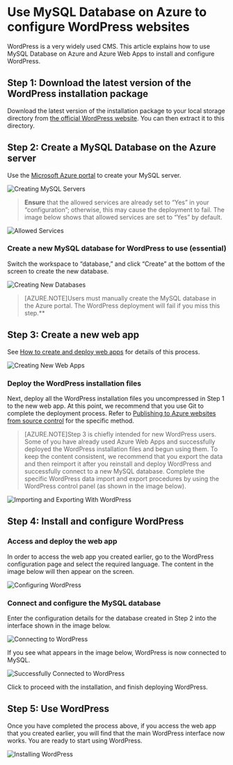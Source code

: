 <properties linkid="" urlDisplayName="" pageTitle="Use MySQL Database on Azure to configure WordPress websites – Microsoft Azure cloud" metakeywords="Azure Cloud, technical documentation, documents and resources, MySQL, database, Wordpress, website configuration, Azure MySQL, MySQL PaaS, Azure MySQL PaaS, Azure MySQL Service, Azure RDS" description="WordPress is a very widely used CMS. This article explains how to use MySQL Database on Azure and Azure Web Apps to install and configure WordPress." metaCanonical="" services="MySQL" documentationCenter="Services" title="" authors="" solutions="" manager="" editor=""/>

<tags ms.service="mysql" ms.date="" wacn.date="05/21/2015"/>

# Use MySQL Database on Azure to configure WordPress websites

WordPress is a very widely used CMS. This article explains how to use MySQL Database on Azure and Azure Web Apps to install and configure WordPress.

## Step 1: Download the latest version of the WordPress installation package  

Download the latest version of the installation package to your local storage directory from [the official WordPress website](https://wordpress.org/download). You can then extract it to this directory.

## Step 2: Create a MySQL Database on the Azure server  

Use the [Microsoft Azure portal](https://manage.windowsazure.cn) to create your MySQL server.

![Creating MySQL Servers][1]

> **Ensure** that the allowed services are already set to “Yes” in your “configuration”; otherwise, this may cause the deployment to fail. The image below shows that allowed services are set to “Yes” by default.

![Allowed Services][2]


### Create a new MySQL database for WordPress to use (essential)  

Switch the workspace to “database,” and click “Create” at the bottom of the screen to create the new database.

![Creating New Databases][3]

> [AZURE.NOTE]Users must manually create the MySQL database in the Azure portal. The WordPress deployment will fail if you miss this step.**

## Step 3: Create a new web app  

See [How to create and deploy web apps](/documentation/articles/web-sites-php-web-site-gallery) for details of this process.

![Creating New Web Apps][4]

### Deploy the WordPress installation files  

Next, deploy all the WordPress installation files you uncompressed in Step 1 to the new web app. At this point, we recommend that you use Git to complete the deployment process. Refer to [Publishing to Azure websites from source control](/documentation/articles/web-sites-publish-source-control) for the specific method.

> [AZURE.NOTE]Step 3 is chiefly intended for new WordPress users. Some of you have already used Azure Web Apps and successfully deployed the WordPress installation files and begun using them. To keep the content consistent, we recommend that you export the data and then reimport it after you reinstall and deploy WordPress and successfully connect to a new MySQL database. Complete the specific WordPress data import and export procedures by using the WordPress control panel (as shown in the image below).

![Importing and Exporting With WordPress][9]

## Step 4: Install and configure WordPress

### Access and deploy the web app  

In order to access the web app you created earlier, go to the WordPress configuration page and select the required language. The content in the image below will then appear on the screen.

![Configuring WordPress][5]

### Connect and configure the MySQL database  

Enter the configuration details for the database created in Step 2 into the interface shown in the image below.

![Connecting to WordPress][6]

If you see what appears in the image below, WordPress is now connected to MySQL.

![Successfully Connected to WordPress][7]

Click to proceed with the installation, and finish deploying WordPress.


## Step 5: Use WordPress  

Once you have completed the process above, if you access the web app that you created earlier, you will find that the main WordPress interface now works. You are ready to start using WordPress.

![Installing WordPress][8]



<!--Image references-->
[1]: ./media/mysql-database-wordpress-setup/001.png
[2]: ./media/mysql-database-wordpress-setup/002.png
[3]: ./media/mysql-database-wordpress-setup/003.png
[4]: ./media/mysql-database-wordpress-setup/004.png
[5]: ./media/mysql-database-wordpress-setup/005.png
[6]: ./media/mysql-database-wordpress-setup/006.png
[7]: ./media/mysql-database-wordpress-setup/007.png
[8]: ./media/mysql-database-wordpress-setup/008.png
[9]: ./media/mysql-database-wordpress-setup/009.png
<!--HONumber=81-->